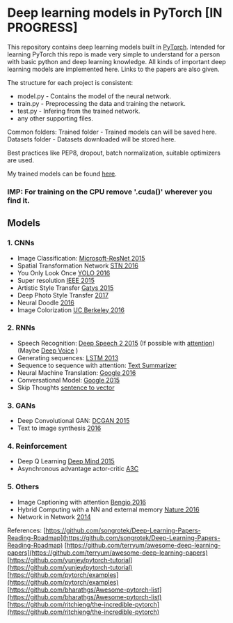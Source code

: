 # Deep learning models in PyTorch [IN PROGRESS]

This repository contains deep learning models built in [PyTorch](http://pytorch.org/). Intended for learning PyTorch this repo is made very simple to understand for a person with basic python and deep learning knowledge. All kinds of important deep learning models are implemented here. Links to the papers are also given.

The structure for each project is consistent:
* model.py - Contains the model of the neural network.
* train.py - Preprocessing the data and training the network.
* test.py - Infering from the trained network.
* any other supporting files.

Common folders:
Trained folder - Trained models can will be saved here.
Datasets folder - Datasets downloaded will be stored here.

Best practices like PEP8, dropout, batch normalization, suitable optimizers are used.

My trained models can be found [here](https://drive.google.com/open?id=0B24n6xHwJ0h0TW5mdWk2QTZIN0k).

### IMP: For training on the CPU remove '.cuda()' wherever you find it.

## Models

### 1. CNNs
* Image Classification: [Microsoft-ResNet 2015](https://arxiv.org/pdf/1512.03385.pdf)
* Spatial Transformation Network [STN 2016](https://arxiv.org/pdf/1506.02025.pdf)
* You Only Look Once [YOLO 2016](https://arxiv.org/pdf/1506.02640.pdf)
* Super resolution [IEEE 2015](https://arxiv.org/pdf/1501.00092v3.pdf)
* Artistic Style Transfer [Gatys 2015](https://arxiv.org/pdf/1508.06576.pdf)
* Deep Photo Style Transfer [2017](https://arxiv.org/pdf/1703.07511v1.pdf)
* Neural Doodle [2016](https://arxiv.org/pdf/1603.01768.pdf)
* Image Colorization [UC Berkeley 2016](https://arxiv.org/pdf/1603.08511.pdf)

### 2. RNNs
* Speech Recognition: [Deep Speech 2 2015](https://arxiv.org/pdf/1512.02595.pdf) (If possible with [attention](https://arxiv.org/pdf/1508.04395.pdf)) (Maybe [Deep Voice](https://arxiv.org/pdf/1702.07825v2.pdf) )
* Generating sequences: [LSTM 2013](https://arxiv.org/pdf/1308.0850.pdf)
* Sequence to sequence with attention: [Text Summarizer](https://github.com/tensorflow/models/tree/master/textsum)
* Neural Machine Translation: [Google 2016](https://arxiv.org/pdf/1609.08144.pdf)
* Conversational Model: [Google 2015](https://arxiv.org/pdf/1506.05869.pdf)
* Skip Thoughts [sentence to vector](https://arxiv.org/pdf/1506.06726.pdf)

### 3. GANs
* Deep Convolutional GAN: [DCGAN 2015](https://arxiv.org/pdf/1511.06434.pdf)
* Text to image synthesis [2016](https://arxiv.org/pdf/1605.05396v2.pdf)

### 4. Reinforcement
* Deep Q Learning [Deep Mind 2015](https://storage.googleapis.com/deepmind-media/dqn/DQNNaturePaper.pdf)
* Asynchronous advantage actor-critic [A3C](https://arxiv.org/pdf/1602.01783.pdf)

### 5. Others
* Image Captioning with attention [Bengio 2016](https://arxiv.org/pdf/1502.03044.pdf)
* Hybrid Computing with a NN and external memory [Nature 2016](https://www.dropbox.com/s/0a40xi702grx3dq/2016-graves.pdf)
* Network in Network [2014](https://arxiv.org/pdf/1312.4400.pdf)

References:
[https://github.com/songrotek/Deep-Learning-Papers-Reading-Roadmap](https://github.com/songrotek/Deep-Learning-Papers-Reading-Roadmap)
[https://github.com/terryum/awesome-deep-learning-papers](https://github.com/terryum/awesome-deep-learning-papers)
[https://github.com/yunjey/pytorch-tutorial](https://github.com/yunjey/pytorch-tutorial)
[https://github.com/pytorch/examples](https://github.com/pytorch/examples)
[https://github.com/bharathgs/Awesome-pytorch-list](https://github.com/bharathgs/Awesome-pytorch-list)
[https://github.com/ritchieng/the-incredible-pytorch](https://github.com/ritchieng/the-incredible-pytorch)
